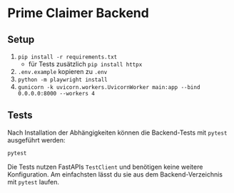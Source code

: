 # Prime Claimer Backend

## Setup

1. `pip install -r requirements.txt`
   - für Tests zusätzlich `pip install httpx`
2. `.env.example` kopieren zu `.env`
3. `python -m playwright install`
4. `gunicorn -k uvicorn.workers.UvicornWorker main:app --bind 0.0.0.0:8000 --workers 4`

## Tests

Nach Installation der Abhängigkeiten können die Backend-Tests mit `pytest` ausgeführt werden:

```bash
pytest
```

Die Tests nutzen FastAPIs `TestClient` und benötigen keine weitere Konfiguration.
Am einfachsten lässt du sie aus dem Backend-Verzeichnis mit `pytest` laufen.
